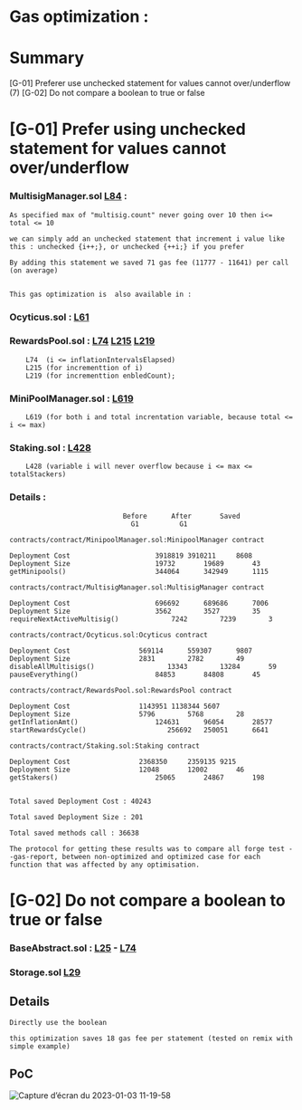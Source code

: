 # Gas optimization :

# Summary

 [G-01]  Preferer use unchecked statement for values cannot over/underflow  (7)
 [G-02]  Do not compare a boolean to true or false

# [G-01] Prefer using unchecked statement for values cannot over/underflow 

###  MultisigManager.sol [L84](https://github.com/code-423n4/2022-12-gogopool/blob/main/contracts/contract/MultisigManager.sol#L84) : 

	As specified max of "multisig.count" never going over 10 then i<= total <= 10
	
	we can simply add an unchecked statement that increment i value like this : unchecked {i++;}, or unchecked {++i;} if you prefer 
	
	By adding this statement we saved 71 gas fee (11777 - 11641) per call  (on average)


	This gas optimization is  also available in :


###  Ocyticus.sol : [L61](https://github.com/code-423n4/2022-12-gogopool/blob/main/contracts/contract/Ocyticus.sol#L61)

###  RewardsPool.sol : [L74](https://github.com/code-423n4/2022-12-gogopool/blob/main/contracts/contract/RewardsPool.sol#L74) [L215](https://github.com/code-423n4/2022-12-gogopool/blob/main/contracts/contract/RewardsPool.sol#L215) [L219](https://github.com/code-423n4/2022-12-gogopool/blob/main/contracts/contract/RewardsPool.sol#L219)
		L74  (i <= inflationIntervalsElapsed) 
		L215 (for incrementtion of i)
		L219 (for incrementtion enbledCount); 

###  MiniPoolManager.sol : [L619](https://github.com/code-423n4/2022-12-gogopool/blob/main/contracts/contract/MiniPoolManager.sol#L619)
		L619 (for both i and total increntation variable, because total <= i <= max)


### Staking.sol :  [L428](https://github.com/code-423n4/2022-12-gogopool/blob/main/contracts/contract/Staking.sol#L428)
		L428 (variable i will never overflow because i <= max <= totalStackers)


### Details :

								Before		After		Saved
 								  G1		  G1

	contracts/contract/MinipoolManager.sol:MinipoolManager contract

	Deployment Cost 					3918819	3910211 	8608
	Deployment Size 					19732		19689		43
	getMinipools()   					344064		342949		1115 

	contracts/contract/MultisigManager.sol:MultisigManager contract

	Deployment Cost  					696692		689686		7006
	Deployment Size  					3562		3527 		35
	requireNextActiveMultisig()   			7242		7239		3 

	contracts/contract/Ocyticus.sol:Ocyticus contract

	Deployment Cost					569114		559307		9807
	Deployment Size					2831		2782		49
	disableAllMultisigs()			       13343		13284		59 
	pauseEverything()					84853		84808 		45 

	contracts/contract/RewardsPool.sol:RewardsPool contract

	Deployment Cost					1143951	1138344	5607
	Deployment Size					5796 		5768		28
	getInflationAmt()					124631		96054		28577 
	startRewardsCycle()				       256692 	250051		6641 

	contracts/contract/Staking.sol:Staking contract

	Deployment Cost					2368350 	2359135	9215
	Deployment Size					12048 		12002		46
	getStakers()						25065		24867		198 


	Total saved Deployment Cost : 40243

	Total saved Deployment Size : 201

	Total saved methods call : 36638 

	The protocol for getting these results was to compare all forge test --gas-report, between non-optimized and optimized case for each function that was affected by any optimisation. 


# [G-02] Do not compare a boolean to true or false


### BaseAbstract.sol :  [L25](https://github.com/code-423n4/2022-12-gogopool/blob/main/contracts/contract/BaseAbstract.sol#L25) -  [L74](https://github.com/code-423n4/2022-12-gogopool/blob/main/contracts/contract/BaseAbstract.sol#L74)

### Storage.sol  [L29](https://github.com/code-423n4/2022-12-gogopool/blob/main/contracts/contract/Storage.sol#L29)

## Details
	Directly use the boolean

	this optimization saves 18 gas fee per statement (tested on remix with simple example)

## PoC


![Capture d’écran du 2023-01-03 11-19-58](https://user-images.githubusercontent.com/121401405/210338711-7b6eb2c8-c0c8-43d0-ad3b-b0129ec95afd.png)